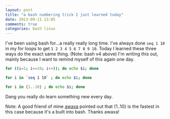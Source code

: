 ```yaml
---
layout: post
title: "a bash numbering trick I just learned today"
date: 2013-09-11 13:05
comments: true
categories: bash linux
---
```


I've been using bash for...a really really long time.  I've always done `seq 1 10` in my for loops to get `1 2 3 4 5 6 7 8 9 10`.  Today I learned these three ways do the exact same thing. (Note: bash v4 above) I'm writing this out, mainly because I want to remind myself of this again one day.
```bash
for ((i=1; i<=10; i++)); do echo $i; done

for i in `seq 1 10` ; do echo $i; done

for i in {1..10} ; do echo $i; done
```
Dang you really do learn something new every day.

Note: A good friend of mine [awaxa](https://github.com/awaxa/) pointed out that {1..10} is the fastest in this case because it's a built into bash.  Thanks awaxa!
